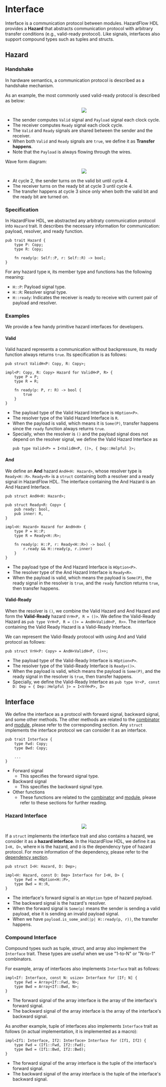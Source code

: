 # Interface

Interface is a communication protocol between modules.
HazardFlow HDL provides a **Hazard** that abstracts communication protocol with arbitrary transfer conditions (e.g., valid-ready protocol).
Like signals, interfaces also support compound types such as tuples and structs.

<!-- Hazard and interface are the most fundamental concepts of the HazardFlow HDL.
We define a `struct` implementing the `Interface` trait and containing the `Hazard` as a **Hazard Interface**, the building block for describing hardware behavior. -->

## Hazard

### Handshake

In hardware semantics, a communication protocol is described as a handshake mechanism.

As an example, the most commonly used valid-ready protocol is described as below:

<p align="center">
  <img src="../figure/handshake.drawio.svg" />
</p>

* The sender computes `Valid` signal and `Payload` signal each clock cycle.
* The receiver computes `Ready` signal each clock cycle.
* The `Valid` and `Ready` signals are shared between the sender and the receiver.
* When both `Valid` and `Ready` signals are `true`, we define it as **Transfer happens**.
* Note that the `Payload` is always flowing through the wires.

Wave form diagram:

<p align="center">
  <img src="../figure/wave_form.drawio.svg" />
</p>

* At cycle 2, the sender turns on the valid bit until cycle 4.
* The receiver turns on the ready bit at cycle 3 until cycle 4.
* The transfer happens at cycle 3 since only when both the valid bit and the ready bit are turned on.

### Specification

In HazardFlow HDL, we abstracted any arbitraty communication protocol into `Hazard` trait.
It describes the necessary information for communication: payload, resolver, and ready function.

<!-- We define hazard as a protocol with given payload, resolver, and ready function.
This protocol describes the necessary information between sender and receiver and their transfer condition. -->

```rust,noplayground
pub trait Hazard {
    type P: Copy;
    type R: Copy;

    fn ready(p: Self::P, r: Self::R) -> bool;
}
```

For any hazard type `H`, its member type and functions has the following meaning:

* `H::P`: Payload signal type.
* `H::R`: Resolver signal type.
* `H::ready`: Indicates the receiver is ready to receive with current pair of payload and resolver.

### Examples

We provide a few handy primitive hazard interfaces for developers.

#### Valid

Valid hazard represents a communication without backpressure, its ready function always returns `true`.
Its specification is as follows:

```rust,noplayground
pub struct ValidH<P: Copy, R: Copy>;

impl<P: Copy, R: Copy> Hazard for ValidH<P, R> {
    type P = P;
    type R = R;

    fn ready(p: P, r: R) -> bool {
        true
    }
}
```

* The payload type of the Valid Hazard Interface is `HOption<P>`.
* The resolver type of the Valid Hazard Interface is `R`.
* When the payload is valid, which means it is `Some(P)`, transfer happens since the `ready` function always returns `true`.
* Specially, when the resolver is `()` and the payload signal does not depend on the resolver signal, we define the Valid Hazard Interface as
  ```rust,noplayground
  pub type Valid<P> = I<ValidH<P, ()>, { Dep::Helpful }>;
  ```

<!-- For more information about dependency, please refer to the [dependency section](../advanced/dependency.md). -->

#### And

We define an **And** hazard `AndH<H: Hazard>`, whose resolver type is `Ready<H::R>`. `Ready<R>` is a `struct` containing both a resolver and a ready signal in HazardFlow HDL. The interface containing the And Hazard is an And Hazard Interface.

```rust,noplayground
pub struct AndH<H: Hazard>;

pub struct Ready<R: Copy> {
    pub ready: bool,
    pub inner: R,
}

impl<H: Hazard> Hazard for AndH<H> {
    type P = H::P;
    type R = Ready<H::R>;

    fn ready(p: H::P, r: Ready<H::R>) -> bool {
        r.ready && H::ready(p, r.inner)
    }
}
```

* The payload type of the And Hazard Interface is `HOption<P>`.
* The resolver type of the And Hazard Interface is `Ready<R>`.
* When the payload is valid, which means the payload is `Some(P)`, the ready signal in the resolver is `true`, and the `ready` function returns `true`, then transfer happens.

#### Valid-Ready

When the resolver is `()`, we combine the Valid Hazard and And Hazard and form the **Valid-Ready** hazard `VrH<P, R = ()>`. We define the Valid-Ready Hazard as `pub type VrH<P, R = ()> = AndH<ValidH<P, R>>`. The interface containing the Valid Ready Hazard is a Valid-Ready Interface.

We can represent the Valid-Ready protocol with using And and Valid protocol as follows:

```rust,noplayground
pub struct VrH<P: Copy> = AndH<ValidH<P, ()>>;
```

* The payload type of the Valid-Ready Interface is `HOption<P>`.
* The resolver type of the Valid-Ready Interface is `Ready<()>`.
* When the payload is valid, which means the payload is `Some(P)`, and the ready signal in the resolver is `true`, then transfer happens.
* Specially, we define the Valid-Ready Interface as `pub type Vr<P, const D: Dep = { Dep::Helpful }> = I<VrH<P>, D>`

## Interface

We define the interface as a protocol with forward signal, backward signal, and some other methods.
The other methods are related to the [combinator](./combinator.md) and [module](./module.md), please refer to the corresponding section.
Any `struct` implements the interface protocol we can consider it as an interface.

```rust,noplayground
pub trait Interface {
    type Fwd: Copy;
    type Bwd: Copy;

    ...
}
```

* Forward signal
  * This specifies the forward signal type.
* Backward signal
  * This specifies the backward signal type.
* Other functions
  * These functions are related to the [combinator](./combinator.md) and [module](./module.md), please refer to these sections for further reading.

### Hazard Interface

<p align="center">
  <img src="../figure/interface.drawio.svg" />
</p>

If a `struct` implements the interface trait and also contains a hazard, we consider it as a **hazard interface**. In the HazardFlow HDL, we define it as `I<H, D>`, where `H` is the hazard, and `D` is the dependency type of hazard protocol. For more information of the dependency, please refer to the [dependency section](../advanced/dependency.md).

```rust,noplayground
pub struct I<H: Hazard, D: Dep>;

impl<H: Hazard, const D: Dep> Interface for I<H, D> {
    type Fwd = HOption<H::P>,
    type Bwd = H::R,
}
```

* The interface's forward signal is an `HOption` type of hazard payload. 
* The backward signal is the hazard's resolver.
* When the forward signal is `Some(p)` means the sender is sending a valid payload, else it is sending an invalid payload signal. 
* When we have `payload.is_some_and(|p| H::ready(p, r))`, the transfer happens.

### Compound Interface

Compound types such as tuple, struct, and array also implement the `Interface` trait.
These types are useful when we use "1-to-N" or "N-to-1" combinators.

For example, array of interfaces also implements `Interface` trait as follows:

```rust,noplayground
impl<If: Interface, const N: usize> Interface for [If; N] {
    type Fwd = Array<If::Fwd, N>;
    type Bwd = Array<If::Bwd, N>;
}
```

* The forward signal of the array interface is the array of the interface's forward signal.
* The backward signal of the array interface is the array of the interface's backward signal.

As another example, tuple of interfaces also implements `Interface` trait as follows (in actual implementation, it is implemented as a macro):

```rust,noplayground
impl<If1: Interface, If2: Interface> Interface for (If1, If2) {
    type Fwd = (If1::Fwd, If2::Fwd);
    type Bwd = (If1::Bwd, If2::Bwd);
}
```

* The forward signal of the array interface is the tuple of the interface's forward signal.
* The backward signal of the array interface is the tuple of the interface's backward signal.
